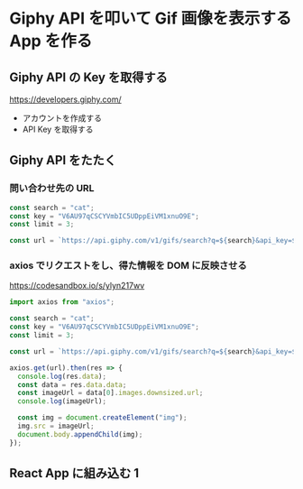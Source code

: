 # Giphy API を叩いて Gif 画像を表示する App を作る

## Giphy API の Key を取得する

https://developers.giphy.com/

- アカウントを作成する
- API Key を取得する

## Giphy API をたたく

### 問い合わせ先の URL

```js
const search = "cat";
const key = "V6AU97qCSCYVmbIC5UDppEiVM1xnuO9E";
const limit = 3;

const url = `https://api.giphy.com/v1/gifs/search?q=${search}&api_key=${key}&limit=${limit}`;

```

### axios でリクエストをし、得た情報を DOM に反映させる

https://codesandbox.io/s/ylyn217wv

```js
import axios from "axios";

const search = "cat";
const key = "V6AU97qCSCYVmbIC5UDppEiVM1xnuO9E";
const limit = 3;

const url = `https://api.giphy.com/v1/gifs/search?q=${search}&api_key=${key}&limit=${limit}`;

axios.get(url).then(res => {
  console.log(res.data);
  const data = res.data.data;
  const imageUrl = data[0].images.downsized.url;
  console.log(imageUrl);

  const img = document.createElement("img");
  img.src = imageUrl;
  document.body.appendChild(img);
});
```

## React App に組み込む 1